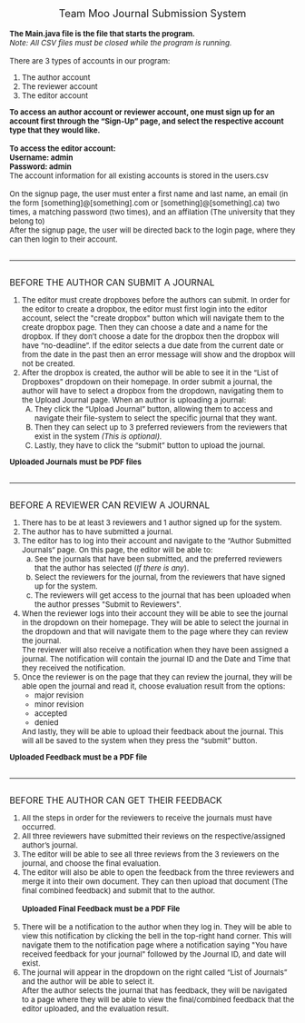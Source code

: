 <center><font size="4">Team Moo Journal Submission System</font></center><br/>
<font size="2">
<b>The Main.java file is the file that starts the program.</b><br />
<i> Note: All CSV files must be closed while the program is running.</i><br />
<br />
There are 3 types of accounts in our program:<br />
<ol>
<li>The author account</li>
<li>The reviewer account</li>
<li>The editor account</li>
</ol>
<b>To access an author account or reviewer account, one must sign up for an account first through the “Sign-Up” page, and select the respective account type that they would like.<br />
<br />
To access the editor account: <br />
Username: admin<br />
Password: admin  <br />
</b>
The account information for all existing accounts is stored in the users.csv <br />
<br />
On the signup page, the user must enter a first name and last name, an email (in the form [something]@[something].com or [something]@[something].ca) two times, a matching password (two times), and an affilation (The university that they belong to)<br />
After the signup page, the user will be directed back to the login page, where they can then login to their account.<br />
<br />
<hr>
<br />
<big>BEFORE THE AUTHOR CAN SUBMIT A JOURNAL</big> 
<ol>
<li>The editor must create dropboxes before the authors can submit. 
In order for the editor to create a dropbox, the editor must first login into the editor account, select the "create dropbox" button which will navigate them to the create dropbox page. Then they can choose a date and a name for the dropbox. If they don’t choose a date for the dropbox then the dropbox will have “no-deadline”. If the editor selects a due date from the current date or from the date in the past then an error message will show and the dropbox will not be created.</li>
<li>After the dropbox is created, the author will be able to see it in the “List of Dropboxes” dropdown on their homepage. In order submit a journal, the author will have to select a dropbox from the dropdown, navigating them to the Upload Journal page. When an author is uploading a journal: 
<ol type="A">
<li>They click the “Upload Journal” button, allowing them to access and navigate their file-system to select the specific journal that they want.</li>
<li>Then they can select up to 3 preferred reviewers from the reviewers that exist in the system <i>(This is optional).</i></li>
<li>Lastly, they have to click the “submit” button to upload the journal.</li>
</ol>
</ol>
<b>Uploaded Journals must be PDF files</b><br />
<br />
<hr>
<br />
<big>BEFORE A REVIEWER CAN REVIEW A JOURNAL</big><br/>
<ol>
<li>There has to be at least 3 reviewers and 1 author signed up for the system.</li>
<li>The author has to have submitted a journal. </li>
<li>The editor has to log into their account and navigate to the “Author Submitted Journals“ page. On this page, the editor will be able to:
<ol type="a">
<li>See the journals that have been submitted, and the preferred reviewers that the author has selected (<i>If there is any</i>).</li>
<li>Select the reviewers for the journal, from the reviewers that have signed up for the system.</li>
<li>The reviewers will get access to the journal that has been uploaded when the author presses "Submit to Reviewers".</li>
</ol>
<li>When the reviewer logs into their account they will be able to see the journal in the dropdown on their homepage. They will be able to select the journal in the dropdown and that will navigate them to the page where they can review the journal.<br />
The reviewer will also receive a notification when they have been assigned a journal. The notification will contain the journal ID and the Date and Time that they received the notification.</li>
<li>Once the reviewer is on the page that they can review the journal, they will be able open the journal and read it, choose evaluation result from the options: 
<ul>
<li>major revision</li>
<li>minor revision</li>
<li>accepted</li>
<li>denied</li>
</ul>
And lastly, they will be able to upload their feedback about the journal. This will all be saved to the system when they press the “submit” button. 
</li>
</ol>
<b>Uploaded Feedback must be a PDF file</b><br />
<br />
<hr>
<br />
<big>BEFORE THE AUTHOR CAN GET THEIR FEEDBACK</big>
<ol>
<li>All the steps in order for the reviewers to receive the journals must have occurred.</li>
<li>All three reviewers have submitted their reviews on the respective/assigned author’s journal.</li>
<li>The editor will be able to see all three reviews from the 3 reviewers on the journal, and choose the final evaluation.</li>
<li>The editor will also be able to open the feedback from the three reviewers and merge it into their own document. They can then upload that document (The final combined feedback) and submit that to the author.<br />
<br />
<b>Uploaded Final Feedback must be a PDF File</b><br />
<br /></li>
<li>There will be a notification to the author when they log in. They will be able to view this notification by clicking the bell in the top-right hand corner. This will navigate them to the notification page where a notification saying "You have received feedback for your journal" followed by the Journal ID, and date will exist.</li>
<li>The journal will appear in the dropdown on the right called “List of Journals” and the author will be able to select it. </br>After the author selects the journal that has feedback, they will be navigated to a page where they will be able to view the final/combined feedback that the editor uploaded, and the evaluation result.</li>
</ol>
</font>